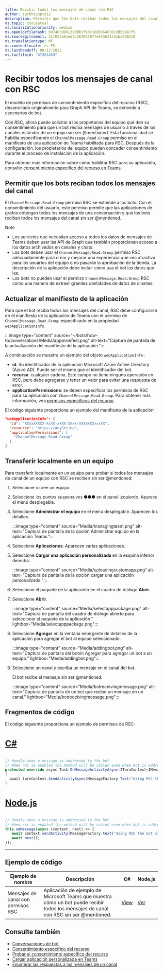 ```yaml
---
title: Recibir todos los mensajes de canal con RSC
author: surbhigupta12
description: Permitir que los bots reciban todos los mensajes del canal sin @mentioned mediante permisos de RSC. Lea en webApplicationInfo o en la sección de autorización en el manifiesto.
ms.topic: conceptual
ms.localizationpriority: medium
ms.openlocfilehash: bd740c999139d9b5f98c10800646501dd55e87f5
ms.sourcegitcommit: 217025a61ed9c3b76b507fe95563142abc6d0318
ms.translationtype: MT
ms.contentlocale: es-ES
ms.lasthandoff: 08/17/2022
ms.locfileid: "67363469"
---
```

# <a name="receive-all-channel-messages-with-rsc"></a>Recibir todos los mensajes de canal con RSC

El modelo de permisos de consentimiento específico del recurso (RSC), desarrollado originalmente para Graph API de Teams, se extiende a escenarios de bot.

Con RSC, ahora puede solicitar a los propietarios del equipo que den su consentimiento para que un bot reciba mensajes de usuario a través de los canales estándar de un equipo sin ser @mentioned. Esta funcionalidad se habilita especificando el `ChannelMessage.Read.Group` permiso en el manifiesto de una aplicación de Teams habilitada para RSC. Después de la configuración, los propietarios del equipo pueden conceder consentimiento durante el proceso de instalación de la aplicación.

Para obtener más información sobre cómo habilitar RSC para su aplicación, consulte [consentimiento específico del recurso en Teams](/microsoftteams/platform/graph-api/rsc/resource-specific-consent#update-your-teams-app-manifest).

## <a name="enable-bots-to-receive-all-channel-messages"></a>Permitir que los bots reciban todos los mensajes del canal

El `ChannelMessage.Read.Group` permiso RSC se extiende a los bots. Con el consentimiento del usuario, este permiso permite que las aplicaciones de grafos obtengan todos los mensajes de una conversación y que los bots reciban todos los mensajes del canal sin ser @mentioned.

> [!NOTE]
>
> * Los servicios que necesitan acceso a todos los datos de mensajes de Teams deben usar las API de Graph que también proporcionan acceso a los datos archivados en canales y chats.
> * Los bots deben usar el `ChannelMessage.Read.Group` permiso RSC adecuadamente para crear y mejorar una experiencia que sea atractiva para los usuarios del equipo o no pasarán la aprobación de la tienda. La descripción de la aplicación debe incluir cómo usa el bot los datos que lee.
> * Los bots no pueden usar el permiso `ChannelMessage.Read.Group` RSC como una manera de extraer grandes cantidades de datos de clientes.

## <a name="update-app-manifest"></a>Actualizar el manifiesto de la aplicación

Para que el bot reciba todos los mensajes del canal, RSC debe configurarse en el manifiesto de la aplicación de Teams con el permiso de `ChannelMessage.Read.Group` especificado en la propiedad `webApplicationInfo`.

:::image type="content" source="~/bots/how-to/conversations/Media/appmanifest.png" alt-text="Captura de pantalla de la actualización del manifiesto de la aplicación.":::

A continuación se muestra un ejemplo del objeto `webApplicationInfo` :

* **id**: Su identificador de la aplicación Microsoft Azure Active Directory (Azure AD). Puede ser el mismo que el identificador del bot.
* **recurso**: cualquier cadena. Este campo no tiene ninguna operación en RSC, pero debe agregarse y tener un valor para evitar una respuesta de error.
* **applicationPermissions**: se deben especificar los permisos de RSC para su aplicación con `ChannelMessage.Read.Group`. Para obtener más información, vea [permisos específicos del recurso](/microsoftteams/platform/graph-api/rsc/resource-specific-consent#resource-specific-permissions).

El código siguiente proporciona un ejemplo del manifiesto de la aplicación:

```json
"webApplicationInfo": {
  "id": "XXxxXXXXX-XxXX-xXXX-XXxx-XXXXXXXxxxXX",
  "resource": "https://AnyString",
  "applicationPermissions": [
    "ChannelMessage.Read.Group"
  ]
}
```

## <a name="sideload-in-a-team"></a>Transferir localmente en un equipo

Para transferir localmente en un equipo para probar si todos los mensajes de canal de un equipo con RSC se reciben sin ser @mentioned:

1. Seleccione o cree un equipo.
1. Seleccione los puntos suspensivos &#x25CF;&#x25CF;&#x25CF; en el panel izquierdo. Aparece el menú desplegable.
1. Seleccione **Administrar el equipo** en el menú desplegable. Aparecen los detalles.

   :::image type="content" source="Media/managingteam.png" alt-text="Captura de pantalla de la opción Administrar equipo en la aplicación Teams.":::

1. Seleccione **Aplicaciones**. Aparecen varias aplicaciones.

1. Seleccione **Cargar una aplicación personalizada** en la esquina inferior derecha.

      :::image type="content" source="Media/uploadingcustomapp.png" alt-text="Captura de pantalla de la opción cargar una aplicación personalizada.":::
  
1. Seleccione el paquete de la aplicación en el cuadro de diálogo **Abrir**.

1. Seleccione **Abrir**.

      :::image type="content" source="Media/selectapppackage.png" alt-text="Captura de pantalla del cuadro de diálogo abierto para seleccionar el paquete de la aplicación." lightbox="Media/selectapppackage.png":::

1. Seleccione **Agregar** en la ventana emergente de detalles de la aplicación para agregar el bot al equipo seleccionado.

      :::image type="content" source="Media/addingbot.png" alt-text="Captura de pantalla del botón Agregar para agregar un bot a un equipo." lightbox="Media/addingbot.png":::

1. Seleccione un canal y escriba un mensaje en el canal del bot.

    El bot recibe el mensaje sin ser @mentioned.

      :::image type="content" source="Media/botreceivingmessage.png" alt-text="Captura de pantalla de un bot que recibe un mensaje en un canal." lightbox="Media/botreceivingmessage.png":::

## <a name="code-snippets"></a>Fragmentos de código

El código siguiente proporciona un ejemplo de permisos de RSC:

# <a name="c"></a>[C#](#tab/dotnet)

```csharp

// Handle when a message is addressed to the bot. 
// When rsc is enabled the method will be called even when bot is addressed without being @mentioned
protected override async Task OnMessageActivityAsync(ITurnContext<IMessageActivity> turnContext, CancellationToken cancellationToken)
{
  await turnContext.SendActivityAsync(MessageFactory.Text("Using RSC the bot can recieve messages across channels in team without being @mentioned."));
}
```

# <a name="nodejs"></a>[Node.js](#tab/nodejs)

```javascript

// Handle when a message is addressed to the bot. 
// When rsc is enabled the method will be called even when bot is addressed without being @mentioned
this.onMessage(async (context, next) => {
   await context.sendActivity(MessageFactory.text("Using RSC the bot can recieve messages across channles in team without being @mentioned."))
   await next();
});
```

---

## <a name="code-sample"></a>Ejemplo de código

| Ejemplo de nombre | Descripción | C# |Node.js|
|-------------|-------------|------|----|
|Mensajes de canal con permisos RSC| Aplicación de ejemplo de Microsoft Teams que muestra cómo un bot puede recibir todos los mensajes de canal con RSC sin ser @mentioned.| [View](https://github.com/OfficeDev/Microsoft-Teams-Samples/tree/main/samples/bot-receive-channel-messages-withRSC/csharp) | [Ver](https://github.com/OfficeDev/Microsoft-Teams-Samples/tree/main/samples/bot-receive-channel-messages-withRSC/nodejs) |

## <a name="see-also"></a>Consulte también

* [Conversaciones de bot](/microsoftteams/platform/bots/how-to/conversations/conversation-basics)
* [Consentimiento específico del recurso](/microsoftteams/resource-specific-consent)
* [Probar el consentimiento específico del recurso](/microsoftteams/platform/graph-api/rsc/test-resource-specific-consent)
* [Cargar aplicación personalizada en Teams](~/concepts/deploy-and-publish/apps-upload.md)
* [Enumerar las respuestas a los mensajes de un canal](/graph/api/chatmessage-list-replies?view=graph-rest-1.0&tabs=http&preserve-view=true)

